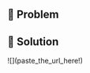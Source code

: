 ## 🤔 Problem
<!-- what problem is the PR is trying to solve? -->

## 🧐 Solution
<!-- how is the PR solving the problem? -->

<!-- Set a giphy!! -->![](paste_the_url_here!)